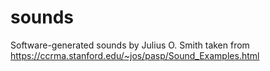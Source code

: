 # sounds
Software-generated sounds by Julius O. Smith taken from https://ccrma.stanford.edu/~jos/pasp/Sound_Examples.html
